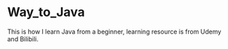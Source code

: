 # Way_to_Java

This is how I learn Java from a beginner, learning resource is from Udemy and Bilibili.
